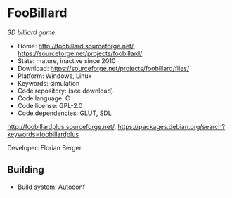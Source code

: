 # FooBillard

_3D billiard game._

- Home: http://foobillard.sourceforge.net/, https://sourceforge.net/projects/foobillard/
- State: mature, inactive since 2010
- Download: https://sourceforge.net/projects/foobillard/files/
- Platform: Windows, Linux
- Keywords: simulation
- Code repository: (see download)
- Code language: C
- Code license: GPL-2.0
- Code dependencies: GLUT, SDL

http://foobillardplus.sourceforge.net/, https://packages.debian.org/search?keywords=foobillardplus

Developer: Florian Berger

## Building

- Build system: Autoconf